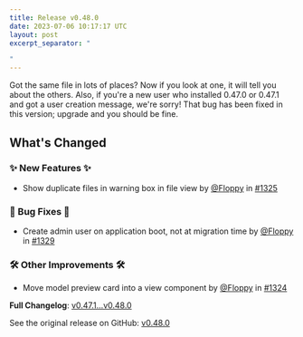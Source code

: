 ```yaml
---
title: Release v0.48.0
date: 2023-07-06 10:17:17 UTC
layout: post
excerpt_separator: "

"
---
```

<!-- Release notes generated using configuration in .github/release.yml at main -->
Got the same file in lots of places? Now if you look at one, it will tell you about the others. Also, if you're a new user who installed 0.47.0 or 0.47.1 and got a user creation message, we're sorry! That bug has been fixed in this version; upgrade and you should be fine.

## What's Changed
### ✨ New Features ✨
* Show duplicate files in warning box in file view by [@Floppy](https://github.com/Floppy) in [#1325](https://github.com/Floppy/van_dam/pull/1325)
### 🐛 Bug Fixes 🐛
* Create admin user on application boot, not at migration time by [@Floppy](https://github.com/Floppy) in [#1329](https://github.com/Floppy/van_dam/pull/1329)
### 🛠️ Other Improvements 🛠️
* Move model preview card into a view component by [@Floppy](https://github.com/Floppy) in [#1324](https://github.com/Floppy/van_dam/pull/1324)


**Full Changelog**: [v0.47.1...v0.48.0](https://github.com/Floppy/van_dam/compare/v0.47.1...v0.48.0)

See the original release on GitHub: [v0.48.0](https://github.com/manyfold3d/manyfold/releases/tag/v0.48.0)
